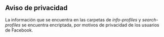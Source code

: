 ## Aviso de privacidad ##

La información que se encuentra en las carpetas de *info-profiles* y *search-profiles* se encuentra encriptada, por motivos de privacidad de los usuarios de Facebook.